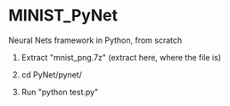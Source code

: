 # MINIST_PyNet
Neural Nets framework in Python, from scratch

1. Extract "mnist_png.7z" (extract here, where the file is)

2. cd PyNet/pynet/
2. Run "python test.py"
